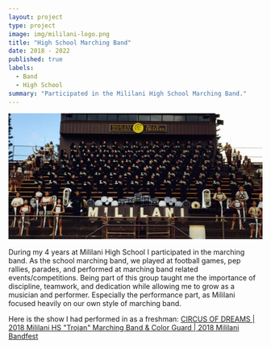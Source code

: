 ```yaml
---
layout: project
type: project
image: img/mililani-logo.png
title: "High School Marching Band"
date: 2018 - 2022
published: true
labels:
  - Band
  - High School
summary: "Participated in the Mililani High School Marching Band."
---
```


<img class="img-fluid" src="Mililani Marching Band Group.png">


During my 4 years at Mililani High School I participated in the marching band. As the school marching band, we played at football games, pep rallies, parades, and performed at marching band related events/competitions. Being part of this group taught me the importance of discipline, teamwork, and dedication while allowing me to grow as a musician and performer. Especially the performance part, as Mililani focused heavily on our own style of marching band. 

Here is the show I had performed in as a freshman: <a href="https://www.youtube.com/watch?v=dDaeoWMg6t0"><i class="large github icon "></i>CIRCUS OF DREAMS | 2018 Mililani HS "Trojan" Marching Band & Color Guard | 2018 Mililani Bandfest</a>

